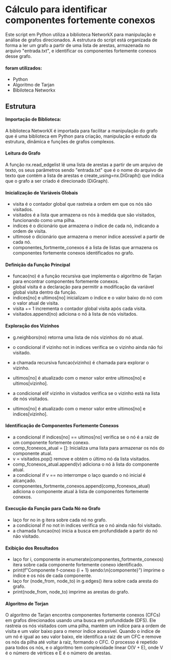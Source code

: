 # Cálculo para identificar componentes fortemente conexos 

Este script em Python utiliza a biblioteca NetworkX para manipulação e análise de grafos direcionados. 
A estrutura do script está organizada de forma a ler um grafo a partir de uma lista de arestas, armazenada no arquivo "entrada.txt",
e identificar os componentes fortemente conexos desse grafo.

#### foram utilizados:
- Python
- Algoritmo de Tarjan
- Bibiloteca Networkx

## Estrutura 

#### Importação de Biblioteca:

A biblioteca NetworkX é importada para facilitar a manipulação do grafo que é uma biblioteca em Python para criação, manipulação 
e estudo da estrutura, dinâmica e funções de grafos complexos.

#### Leitura do Grafo

A função nx.read_edgelist lê uma lista de arestas a partir de um arquivo de texto, os seus parâmetros sendo 
"entrada.txt" que é o nome do arquivo de texto que contém a lista de arestas e
create_using=nx.DiGraph() que indica que o grafo a ser criado é direcionado (DiGraph).

#### Inicialização de Variáveis Globais

- visita é o contador global que rastreia a ordem em que os nós são visitados.
- visitados é a lista que armazena os nós à medida que são visitados, funcionando como uma pilha.
- indices é o dicionário que armazena o índice de cada nó, indicando a ordem de visita.
- ultimosé o dicionário que armazena o menor índice acessível a partir de cada nó.
- componentes_fortmente_conexos é a lista de listas que armazena os componentes fortemente conexos identificados no grafo.

#### Definição da Função Principal

- funcao(no) é a função recursiva que implementa o algoritmo de Tarjan para encontrar componentes fortemente conexos.
- global visita é a declaração para permitir a modificação da variável global visita dentro da função.
- indices[no] e ultimos[no] inicializam o índice e o valor baixo do nó com o valor atual de visita.
- visita += 1 incrementa o contador global visita após cada visita.
- visitados.append(no) adiciona o nó à lista de nós visitados.

#### Exploração dos Vizinhos

- g.neighbors(no) retorna uma lista de nós vizinhos do nó atual.
- o condicional if vizinho not in indices verifica se o vizinho ainda não foi visitado.
- a chamada recursiva funcao(vizinho) é chamada para explorar o vizinho.

- ultimos[no] é atualizado com o menor valor entre ultimos[no] e ultimos[vizinho].
- a condicional elif vizinho in visitados verifica se o vizinho está na lista de nós visitados.
- ultimos[no] é atualizado com o menor valor entre ultimos[no] e indices[vizinho].

#### Identificação de Componentes Fortemente Conexos

- a condicional if indices[no] == ultimos[no] verifica se o nó é a raiz de um componente fortemente conexo.
- comp_fconexos_atual = []: Inicializa uma lista para armazenar os nós do componente atual.
- v = visitados.pop() remove e obtém o último nó da lista visitados.
- comp_fconexos_atual.append(v) adiciona o nó à lista do componente atual.
- a condicional if v == no interrompe o laço quando o nó inicial é alcançado.
- componentes_fortmente_conexos.append(comp_fconexos_atual) adiciona o componente atual à lista de componentes fortemente conexos.

#### Execução da Função para Cada Nó no Grafo

- laço for no in g itera sobre cada nó no grafo.
- a condicional if no not in indices verifica se o nó ainda não foi visitado.
- a chamada funcao(no) inicia a busca em profundidade a partir do nó não visitado.

####  Exibição dos Resultados

- laço for i, componente in enumerate(componentes_fortmente_conexos) itera sobre cada componente fortemente conexo identificado.
- print(f"Componente f-conexo {i + 1} sendo:\n{componente}") imprime o índice e os nós de cada componente.
- laço for (node_from, node_to) in g.edges() itera sobre cada aresta do grafo.
- print(node_from, node_to) imprime as arestas do grafo.


#### Algoritmo de Torjan 

O algoritmo de Tarjan encontra componentes fortemente conexos (CFCs) em grafos direcionados usando uma busca em profundidade (DFS). Ele rastreia os nós visitados com uma pilha, mantém um índice para a ordem de visita e um valor baixo para o menor índice acessível. Quando o índice de um nó é igual ao seu valor baixo, ele identifica a raiz de um CFC e remove os nós da pilha até voltar à raiz, formando o CFC. O processo é repetido para todos os nós, e o algoritmo tem complexidade linear O(V + E), onde V é o número de vértices e E é o número de arestas.

